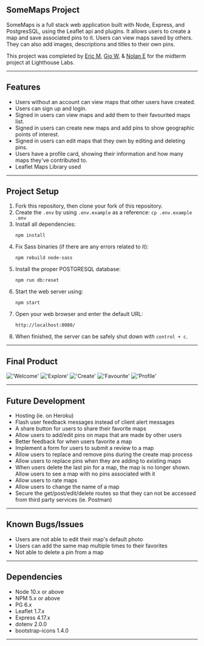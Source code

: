 ## SomeMaps Project

SomeMaps is a full stack web application built with Node, Express, and PostgresSQL, using the Leaflet api and plugins. It allows users to create a map and save associated pins to it. Users can view maps saved by others. They can also add images, descriptions and titles to their own pins.

This project was completed by [Eric M](https://github.com/ermurray), [Gio W](https://github.com/gwan93), & [Nolan E](https://github.com/Nolan-E) for the midterm project at Lighthouse Labs.
****
## Features

- Users without an account can view maps that other users have created.
- Users can sign up and login.
- Signed in users can view maps and add them to their favourited maps list.
- Signed in users can create new maps and add pins to show geographic points of interest.
- Signed in users can edit maps that they own by editing and deleting pins.
- Users have a profile card, showing their information and how many maps they've contributed to.
- Leaflet Maps Library used 
****
## Project Setup

1. Fork this repository, then clone your fork of this repository.
2. Create the `.env` by using `.env.example` as a reference: `cp .env.example .env`
3. Install all dependencies:
   ```shell
   npm install
   ```
4. Fix Sass binaries (if there are any errors related to it):
   ```shell
   npm rebuild node-sass
   ```
5. Install the proper POSTGRESQL database:
   ```shell
   npm run db:reset
   ```
6. Start the web server using:
     ```shell
     npm start
     ```
7. Open your web browser and enter the default URL:
     ```browser
     http://localhost:8080/
     ```
8. When finished, the server can be safely shut down with `control + c`.
****

## Final Product

!['Welcome'](imagelink.url.com.org.net.co)
!['Explore'](imagelink.url.com.org.net.co)
!['Create'](imagelink.url.com.org.net.co)
!['Favourite'](imagelink.url.com.org.net.co)
!['Profile'](imagelink.url.com.org.net.co)
****

## Future Development

- Hosting (ie. on Heroku)
- Flash user feedback messages instead of client alert messages
- A share button for users to share their favorite maps
- Allow users to add/edit pins on maps that are made by other users
- Better feedback for when users favorite a map
- Implement a form for users to submit a review to a map
- Allow users to replace and remove pins during the create map process
- Allow users to replace pins when they are adding to existing maps
- When users delete the last pin for a map, the map is no longer shown. Allow users to see a map with no pins associated with it
- Allow users to rate maps 
- Allow users to change the name of a map
- Secure the get/post/edit/delete routes so that they can not be accessed from third party services (ie. Postman)
****

## Known Bugs/Issues

- Users are not able to edit their map's default photo
- Users can add the same map multiple times to their favorites
- Not able to delete a pin from a map
****

## Dependencies

- Node 10.x or above
- NPM 5.x or above
- PG 6.x
- Leaflet 1.7.x
- Express 4.17.x
- dotenv 2.0.0
- bootstrap-icons 1.4.0
****
